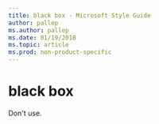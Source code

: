 ```yaml
---
title: black box - Microsoft Style Guide
author: pallep
ms.author: pallep
ms.date: 01/19/2018
ms.topic: article
ms.prod: non-product-specific
---
```


# black box

Don't use. 
